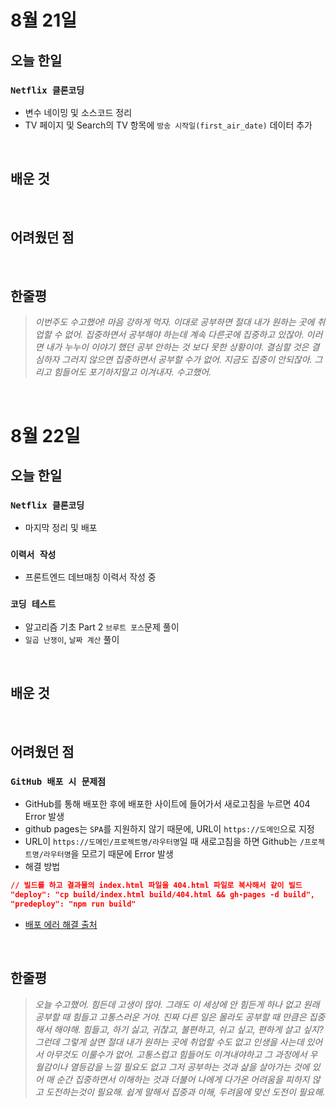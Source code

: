 # 8월 21일

## 오늘 한일

### `Netflix 클론코딩`

- 변수 네이밍 및 소스코드 정리
- TV 페이지 및 Search의 TV 항목에 `방송 시작일(first_air_date)` 데이터 추가

<br>

## 배운 것

<br>

## 어려웠던 점

<br>

## 한줄평

> _이번주도 수고했어! 마음 강하게 먹자. 이대로 공부하면 절대 내가 원하는 곳에 취업할 수 없어. 집중하면서 공부해야 하는데 계속 다른곳에 집중하고 있잖아. 이러면 내가 누누이 이야기 했던 공부 안하는 것 보다 못한 상황이야. 결심할 것은 결심하자 그러지 않으면 집중하면서 공부할 수가 없어. 지금도 집중이 안되잖아. 그리고 힘들어도 포기하지말고 이겨내자. 수고했어._

<br>

# 8월 22일

## 오늘 한일

### `Netflix 클론코딩`

- 마지막 정리 및 배포

### `이력서 작성`

- 프론트엔드 데브매칭 이력서 작성 중

### `코딩 테스트`

- 알고리즘 기초 Part 2 `브루트 포스`문제 풀이
- `일곱 난쟁이`, `날짜 계산` 풀이

<br>

## 배운 것

<br>

## 어려웠던 점

### `GitHub 배포 시 문제점`

- GitHub를 통해 배포한 후에 배포한 사이트에 들어가서 새로고침을 누르면 404 Error 발생
- github pages는 `SPA`를 지원하지 않기 때문에, URL이 `https://도메인`으로 지정
- URL이 `https://도메인/프로젝트명/라우터명`일 때 새로고침을 하면 Github는 `/프로젝트명/라우터명`을 모르기 때문에 Error 발생
- 해결 방법

```json
// 빌드를 하고 결과물의 index.html 파일을 404.html 파일로 복사해서 같이 빌드
"deploy": "cp build/index.html build/404.html && gh-pages -d build",
"predeploy": "npm run build"
```

- [배포 에러 해결 출처]

[배포 에러 해결 출처]: https://bum-developer.tistory.com/entry/React-gh-pages로-배포한-페이지가-새로고침-시-404-에러가-떠요

<br>

## 한줄평

> _오늘 수고했어. 힘든데 고생이 많아. 그래도 이 세상에 안 힘든게 하나 없고 원래 공부할 때 힘들고 고통스러운 거야. 진짜 다른 일은 몰라도 공부할 때 만큼은 집중해서 해야해. 힘들고, 하기 싫고, 귀찮고, 불편하고, 쉬고 싶고, 편하게 살고 싶지? 그런데 그렇게 살면 절대 내가 원하는 곳에 취업할 수도 없고 인생을 사는데 있어서 아무것도 이룰수가 없어. 고통스럽고 힘들어도 이겨내야하고 그 과정에서 우월감이나 열등감을 느낄 필요도 없고 그저 공부하는 것과 삶을 살아가는 것에 있어 매 순간 집중하면서 이해하는 것과 더불어 나에게 다가온 어려움을 피하지 않고 도전하는것이 필요해. 쉽게 말해서 집중과 이해, 두려움에 맞선 도전이 필요해._

<br>
